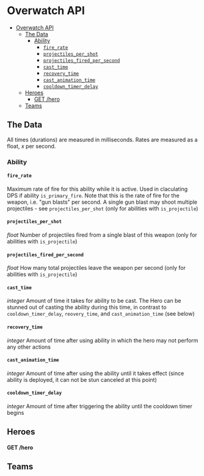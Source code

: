 # Overwatch API
- [Overwatch API](#overwatch-api)
  - [The Data](#the-data)
    - [Ability](#ability)
      - [`fire_rate`](#fire_rate)
      - [`projectiles_per_shot`](#projectiles_per_shot)
      - [`projectiles_fired_per_second`](#projectiles_fired_per_second)
      - [`cast_time`](#cast_time)
      - [`recovery_time`](#recovery_time)
      - [`cast_animation_time`](#cast_animation_time)
      - [`cooldown_timer_delay`](#cooldown_timer_delay)
  - [Heroes](#heroes)
      - [GET /hero](#get-hero)
  - [Teams](#teams)

## The Data

All times (durations) are measured in milliseconds. Rates are measured as a float, *x* per second.

### Ability
#### `fire_rate`
Maximum rate of fire for this ability while it is active. Used in claculating DPS if ability `is_primary_fire`.
Note that this is the rate of fire for the weapon, i.e. "gun blasts" per second. A single gun blast may shoot multiple projectiles - see `projectiles_per_shot` (only for abilities with `is_projectile`)

#### `projectiles_per_shot`
*float* Number of projectiles fired from a single blast of this weapon (only for abilities with `is_projectile`)

#### `projectiles_fired_per_second`
*float* How many total projectiles leave the weapon per second (only for abilities with `is_projectile`)

#### `cast_time`
*integer* Amount of time it takes for ability to be cast. The Hero can be stunned out of casting the ability during this time, in contrast to `cooldown_timer_delay`, `reovery_time`, and `cast_animation_time` (see below)

#### `recovery_time`
*integer* Amount of time after using ability in which the hero may not perform any other actions

#### `cast_animation_time`
*integer* Amount of time after using the ability until it takes effect (since ability is deployed, it can not be stun canceled at this point)

#### `cooldown_timer_delay`
*integer* Amount of time after triggering the ability until the cooldown timer begins

## Heroes

#### GET /hero


## Teams
